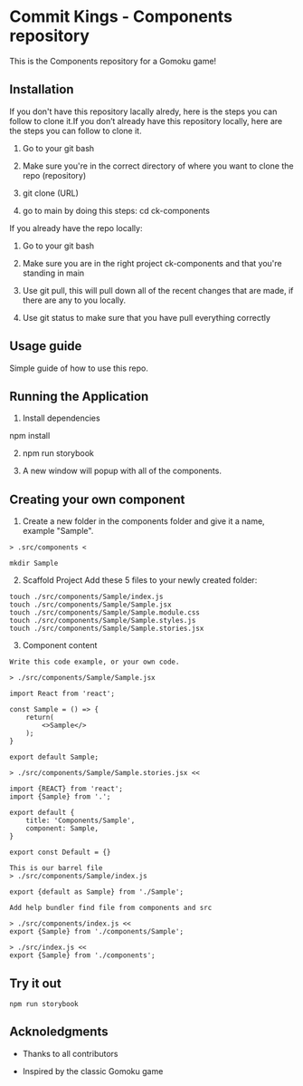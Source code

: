 # Commit Kings - Components repository

This is the Components repository for a Gomoku game!

## Installation

If you don't have this repository lacally alredy, here is the steps you can follow to clone it.If you don’t already have this repository locally, here are the steps you can follow to clone it.

1. Go to your git bash

2. Make sure you're in the correct directory of where you want to clone the repo (repository)

3. git clone (URL)

4. go to main by doing this steps: cd ck-components

If you already have the repo locally:

1. Go to your git bash

2. Make sure you are in the right project ck-components and that you're standing in main

3. Use git pull, this will pull down all of the recent changes that are made, if there are any to you locally.

4. Use git status to make sure that you have pull everything correctly

## Usage guide

Simple guide of how to use this repo.

## Running the Application

1. Install dependencies

npm install

2. npm run storybook

3. A new window will popup with all of the components.

## Creating your own component

1. Create a new folder in the components folder and give it a name, example "Sample".

```
> .src/components <

mkdir Sample
```

2. Scaffold Project
   Add these 5 files to your newly created folder:

```
touch ./src/components/Sample/index.js
touch ./src/components/Sample/Sample.jsx
touch ./src/components/Sample/Sample.module.css
touch ./src/components/Sample/Sample.styles.js
touch ./src/components/Sample/Sample.stories.jsx
```

3. Component content

```
Write this code example, or your own code.

> ./src/components/Sample/Sample.jsx

import React from 'react';

const Sample = () => {
    return(
        <>Sample</>
    );
}

export default Sample;
```

```
> ./src/components/Sample/Sample.stories.jsx <<

import {REACT} from 'react';
import {Sample} from '.';

export default {
    title: 'Components/Sample',
    component: Sample,
}

export const Default = {}

```

```
This is our barrel file
> ./src/components/Sample/index.js

export {default as Sample} from './Sample';

```

```
Add help bundler find file from components and src

> ./src/components/index.js <<
export {Sample} from './components/Sample';

> ./src/index.js <<
export {Sample} from './components';

```

## Try it out

```
npm run storybook
```

## Acknoledgments

- Thanks to all contributors

- Inspired by the classic Gomoku game
